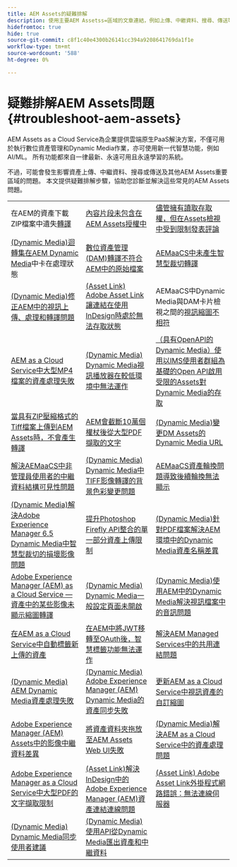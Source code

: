 ```yaml
---
title: AEM Assets的疑難排解
description: 使用主要AEM Assetss=區域的文章連結，例如上傳、中繼資料、搜尋、傳送等，疑難排解常見AEM Assets問題。
hidefromtoc: true
hide: true
source-git-commit: c8f1c40e4300b26141cc394a9208641769da1f1e
workflow-type: tm+mt
source-wordcount: '588'
ht-degree: 0%

---
```



# 疑難排解AEM Assets問題 {#troubleshoot-aem-assets}

AEM Assets as a Cloud Service為企業提供雲端原生PaaS解決方案，不僅可用於執行數位資產管理和Dynamic Media作業，亦可使用新一代智慧功能，例如AI/ML。 所有功能都來自一律最新、永遠可用且永遠學習的系統。

不過，可能會發生影響資產上傳、中繼資料、搜尋或傳送及其他AEM Assets重要區域的問題。 本文提供疑難排解步驟，協助您診斷並解決這些常見的AEM Assets問題。

<table>
  <tbody>
  <tr>
    <td>在AEM的資產下載ZIP檔案中遺失<a href="https://experienceleague.adobe.com/zh-hant/docs/experience-cloud-kcs/kbarticles/ka-27140">轉譯</a> </td>
    <td><a href="https://experienceleague.adobe.com/zh-hant/docs/experience-cloud-kcs/kbarticles/ka-26616">內容片段未包含在AEM Assets授權中</a> </td>
    <td><a href="https://experienceleague.adobe.com/zh-hant/docs/experience-cloud-kcs/kbarticles/ka-26928">儘管擁有讀取存取權，但在Assets檢視中受到限制發表評論</a> </td> 
    </tr>
    <tr>
    <td><a href="https://experienceleague.adobe.com/zh-hant/docs/experience-cloud-kcs/kbarticles/ka-26715">(Dynamic Media)迴轉集在AEM Dynamic Media</a>中卡在處理狀態 </td>
    <td><a href="https://experienceleague.adobe.com/zh-hant/docs/experience-cloud-kcs/kbarticles/ka-26639">數位資產管理(DAM)轉譯不符合AEM中的原始檔案</a> </td>
    <td><a href="https://experienceleague.adobe.com/zh-hant/docs/experience-cloud-kcs/kbarticles/ka-26873">AEMaaCS中未產生智慧型裁切轉譯</a> </td> 
    </tr>
    <tr>
    <td><a href="https://experienceleague.adobe.com/zh-hant/docs/experience-cloud-kcs/kbarticles/ka-26533">(Dynamic Media)修正AEM中的視訊上傳、處理和轉譯問題</a> </td>
    <td><a href="https://experienceleague.adobe.com/zh-hant/docs/experience-cloud-kcs/kbarticles/ka-26922">(Asset Link) Adobe Asset Link讓連結在使用InDesign時處於無法存取狀態</a> </td>
    <td>AEMaaCS中Dynamic Media與DAM卡片檢視之間的<a href="https://experienceleague.adobe.com/zh-hant/docs/experience-cloud-kcs/kbarticles/ka-26677">視訊縮圖不相符</a> </td> 
    </tr>
    <tr>
  <td><a href="https://experienceleague.adobe.com/zh-hant/docs/experience-cloud-kcs/kbarticles/ka-26610">AEM as a Cloud Service中大型MP4檔案的資產處理失敗</a></td>
  <td><a href="https://experienceleague.adobe.com/zh-hant/docs/experience-cloud-kcs/kbarticles/ka-26871">(Dynamic Media) Dynamic Media視訊播放器在較低環境中無法運作</a></td>
  <td><a href="https://experienceleague.adobe.com/zh-hant/docs/experience-cloud-kcs/kbarticles/ka-26103">（具有OpenAPI的Dynamic Media）使用以IMS使用者群組為基礎的Open API啟用受限的Assets對Dynamic Media的存取</a></td>
</tr>
<tr>
  <td><a href="https://experienceleague.adobe.com/zh-hant/docs/experience-cloud-kcs/kbarticles/ka-23916">當具有ZIP壓縮格式的Tiff檔案上傳到AEM Assets時，不會產生轉譯</a></td>
  <td><a href="https://experienceleague.adobe.com/zh-hant/docs/experience-cloud-kcs/kbarticles/ka-26785">AEM會截斷10萬個權杖後從大型PDF擷取的文字</a></td>
  <td><a href="https://experienceleague.adobe.com/zh-hant/docs/experience-cloud-kcs/kbarticles/ka-17628">(Dynamic Media)變更DM Assets的Dynamic Media URL</a></td>
</tr>
<tr>
  <td><a href="https://experienceleague.adobe.com/zh-hant/docs/experience-cloud-kcs/kbarticles/ka-26655">解決AEMaaCS中非管理員使用者的中繼資料結構可見性問題</a></td>
  <td><a href="https://experienceleague.adobe.com/zh-hant/docs/experience-cloud-kcs/kbarticles/ka-26637">(Dynamic Media) Dynamic Media中TIFF影像轉譯的背景色彩變更問題</a></td>
  <td><a href="https://experienceleague.adobe.com/zh-hant/docs/experience-cloud-kcs/kbarticles/ka-26528">AEMaaCS資產輪換問題導致後續輪換無法顯示</a></td>
</tr>
<tr>
  <td><a href="https://experienceleague.adobe.com/zh-hant/docs/experience-cloud-kcs/kbarticles/ka-26367">(Dynamic Media)解決Adobe Experience Manager 6.5 Dynamic Media中智慧型裁切的損壞影像問題</a></td>
  <td><a href="https://experienceleague.adobe.com/zh-hant/docs/experience-cloud-kcs/kbarticles/ka-26450">提升Photoshop Firefly API整合的單一部分資產上傳限制</a></td>
  <td><a href="https://experienceleague.adobe.com/zh-hant/docs/experience-cloud-kcs/kbarticles/ka-26461">(Dynamic Media)針對PDF檔案解決AEM環境中的Dynamic Media資產名稱差異</a></td>
</tr>
<tr>
  <td><a href="https://experienceleague.adobe.com/zh-hant/docs/experience-cloud-kcs/kbarticles/ka-26233">Adobe Experience Manager (AEM) as a Cloud Service — 資產中的某些影像未顯示縮圖轉譯</a></td>
  <td><a href="https://experienceleague.adobe.com/zh-hant/docs/experience-cloud-kcs/kbarticles/ka-25294">(Dynamic Media) Dynamic Media一般設定頁面未開啟</a></td>
  <td><a href="https://experienceleague.adobe.com/zh-hant/docs/experience-cloud-kcs/kbarticles/ka-26197">(Dynamic Media)使用AEM中的Dynamic Media解決視訊檔案中的音訊問題</a></td>
</tr>
<tr>
  <td><a href="https://experienceleague.adobe.com/zh-hant/docs/experience-cloud-kcs/kbarticles/ka-25925">在AEM as a Cloud Service中自動標籤新上傳的資產</a></td>
  <td><a href="https://experienceleague.adobe.com/zh-hant/docs/experience-cloud-kcs/kbarticles/ka-25889">在AEM中將JWT移轉至OAuth後，智慧標籤功能無法運作</a></td>
  <td><a href="https://experienceleague.adobe.com/zh-hant/docs/experience-cloud-kcs/kbarticles/ka-25903">解決AEM Managed Services中的共用連結問題</a></td>
</tr>
<tr>
  <td><a href="https://experienceleague.adobe.com/zh-hant/docs/experience-cloud-kcs/kbarticles/ka-25607">(Dynamic Media) AEM Dynamic Media資產處理失敗</a></td>
  <td><a href="https://experienceleague.adobe.com/zh-hant/docs/experience-cloud-kcs/kbarticles/ka-25885">(Dynamic Media) Adobe Experience Manager (AEM) Dynamic Media的資產同步失敗</a></td>
  <td><a href="https://experienceleague.adobe.com/zh-hant/docs/experience-cloud-kcs/kbarticles/ka-25829">更新AEM as a Cloud Service中視訊資產的自訂縮圖</a></td>
</tr>
<tr>
  <td><a href="https://experienceleague.adobe.com/zh-hant/docs/experience-cloud-kcs/kbarticles/ka-25828">Adobe Experience Manager (AEM) Assets中的影像中繼資料差異</a></td>
  <td><a href="https://experienceleague.adobe.com/zh-hant/docs/experience-cloud-kcs/kbarticles/ka-21865">將資產資料夾拖放至AEM Assets Web UI失敗</a></td>
  <td><a href="https://experienceleague.adobe.com/zh-hant/docs/experience-cloud-kcs/kbarticles/ka-25525">(Dynamic Media)解決AEM as a Cloud Service中的資產處理問題</a></td>
</tr>
<tr>
  <td><a href="https://experienceleague.adobe.com/zh-hant/docs/experience-cloud-kcs/kbarticles/ka-25518">Adobe Experience Manager as a Cloud Service中大型PDF的文字擷取限制</a></td>
  <td><a href="https://experienceleague.adobe.com/zh-hant/docs/experience-cloud-kcs/kbarticles/ka-25562">(Asset Link)解決InDesign中的Adobe Experience Manager (AEM)資產連結連線問題</a></td>
  <td><a href="https://experienceleague.adobe.com/zh-hant/docs/experience-cloud-kcs/kbarticles/ka-25506">(Asset Link) Adobe Asset Link外掛程式網路錯誤：無法連線伺服器</a></td>
</tr>
<tr>
  <td><a href="https://experienceleague.adobe.com/zh-hant/docs/experience-cloud-kcs/kbarticles/ka-25471">(Dynamic Media) Dynamic Media同步使用者建議</a></td>
  <td><a href="https://experienceleague.adobe.com/zh-hant/docs/experience-cloud-kcs/kbarticles/ka-26902">(Dynamic Media)使用API從Dynamic Media匯出資產和中繼資料</a></td>
  <td></td>
</tr>

</tbody>
  <table>


